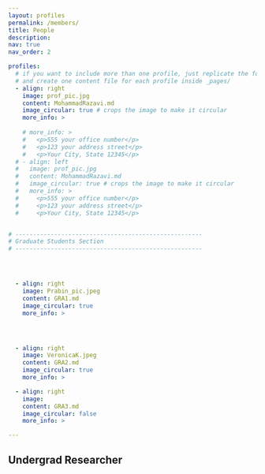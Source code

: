 ```yaml
---
layout: profiles
permalink: /members/
title: People
description: 
nav: true
nav_order: 2

profiles:
  # if you want to include more than one profile, just replicate the following block
  # and create one content file for each profile inside _pages/
  - align: right
    image: prof_pic.jpg
    content: MohammadRazavi.md
    image_circular: true # crops the image to make it circular
    more_info: >
    
    # more_info: >
    #   <p>555 your office number</p>
    #   <p>123 your address street</p>
    #   <p>Your City, State 12345</p>
  # - align: left
  #   image: prof_pic.jpg
  #   content: MohammadRazavi.md
  #   image_circular: true # crops the image to make it circular
  #   more_info: >
  #     <p>555 your office number</p>
  #     <p>123 your address street</p>
  #     <p>Your City, State 12345</p>


# -----------------------------------------------------
# Graduate Students Section
# -----------------------------------------------------




  - align: right
    image: Prabin_pic.jpeg
    content: GRA1.md
    image_circular: true
    more_info: >




  - align: right
    image: VeronicaK.jpeg
    content: GRA2.md
    image_circular: true
    more_info: >

  - align: right
    image: 
    content: GRA3.md
    image_circular: false
    more_info: >

---
```

## Undergrad Researcher
<!-- ## <span style="color:#0046ad;">Undergraduate Researchers</span>

<div style="display:flex; flex-wrap:wrap; gap:40px; margin-top:20px;">
  <div style="flex:1 1 200px; text-align:center;">
    <img src="/assets/img/GabeWiegrefe.jpg" alt="Gabe Wiegrefe" style="width:150px; border-radius:8px;"><br>
    <strong>Gabe Wiegrefe</strong><br>
    B.S. Student, Biological Systems Engineering
  </div>

  <div style="flex:1 1 200px; text-align:center;">
    <img src="/assets/img/RicardoRosas.jpg" alt="Ricardo Rosas" style="width:150px; border-radius:8px;"><br>
    <strong>Ricardo Rosas</strong><br>
    B.S. Student, Mechanical Engineering
  </div>

  <div style="flex:1 1 200px; text-align:center;">
    <img src="/assets/img/CarolineSlama.jpg" alt="Caroline Slama" style="width:150px; border-radius:8px;"><br>
    <strong>Caroline Slama</strong><br>
    B.S. Student, Biological Systems Engineering
  </div>

  <div style="flex:1 1 200px; text-align:center;">
    <img src="/assets/img/PrestonPinkelman.jpg" alt="Preston Pinkelman" style="width:150px; border-radius:8px;"><br>
    <strong>Preston Pinkelman</strong><br>
    B.S. Student, Mechanical Engineering
  </div>
</div> -->
